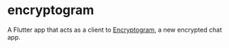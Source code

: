 # encryptogram

A Flutter app that acts as a client to [Encryptogram](https://encryptogram.co.uk), a new encrypted chat app.
